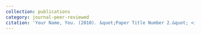```yaml
---
collection: publications
category: journal-peer-reviewed
citation: 'Your Name, You. (2010). &quot;Paper Title Number 2.&quot; <i>Journal 1</i>. 1(2).'
---
```

